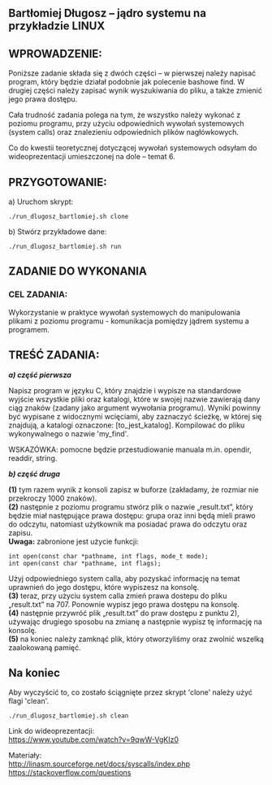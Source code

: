 ## Bartłomiej Długosz – jądro systemu na przykładzie LINUX


## WPROWADZENIE:
Poniższe zadanie składa się z dwóch części – w pierwszej należy napisać program, który będzie działał podobnie jak polecenie bashowe find. W drugiej części należy zapisać wynik wyszukiwania do pliku, a także zmienić jego prawa dostępu. 

Cała trudność zadania polega na tym, że wszystko należy wykonać z poziomu programu, przy użyciu odpowiednich wywołań systemowych (system calls) oraz znalezieniu odpowiednich plików nagłówkowych.

Co do kwestii teoretycznej dotyczącej wywołań systemowych odsyłam do wideoprezentacji umieszczonej na dole – temat 6.

## PRZYGOTOWANIE:
a) Uruchom skrypt: 
```
./run_dlugosz_bartlomiej.sh clone
```
b) Stwórz przykładowe dane:
```
./run_dlugosz_bartlomiej.sh run
```
## ZADANIE DO WYKONANIA 
### CEL ZADANIA:
Wykorzystanie w praktyce wywołań systemowych do manipulowania plikami z poziomu programu - komunikacja pomiędzy jądrem systemu a programem.

## TREŚĆ ZADANIA:
**_a) część pierwsza_**

Napisz program w języku C, który znajdzie i wypisze na standardowe wyjście
wszystkie pliki oraz katalogi, które w swojej nazwie zawierają 
dany ciąg znaków (zadany jako argument wywołania programu).
Wyniki powinny być wypisane z widocznymi wcięciami, aby zaznaczyć
ścieżkę, w której się znajdują, a katalogi oznaczone: [to_jest_katalog].
Kompilować do pliku wykonywalnego o nazwie 'my_find'.


WSKAZÓWKA: pomocne będzie przestudiowanie manuala m.in. opendir, readdir, string.

**_b) część druga_**

**(1)** tym razem wynik z konsoli zapisz w buforze (zakładamy, że rozmiar nie przekroczy 1000 znaków).  
**(2)** następnie z poziomu programu stwórz plik o nazwie „result.txt”, który będzie miał następujące prawa dostępu: grupa oraz inni będą mieli prawo do odczytu, natomiast użytkownik ma posiadać prawa do odczytu oraz zapisu.  
**Uwaga:** zabronione jest użycie funkcji:
```
int open(const char *pathname, int flags, mode_t mode);  
int open(const char *pathname, int flags);
```
Użyj odpowiedniego system calla, aby pozyskać informację na temat uprawnień do jego dostępu, które wypiszesz na konsolę.  
**(3)** teraz, przy użyciu system calla zmień prawa dostepu do pliku „result.txt” na 707. Ponownie wypisz jego prawa dostępu na konsolę.  
**(4)** następnie przywróć plik „result.txt” do praw dostępu z punktu 2), używając drugiego sposobu na zmianę a następnie wypisz tę informację na konsolę.  
**(5)** na koniec należy zamknąć plik, który otworzyliśmy oraz zwolnić wszelką zaalokowaną pamięć.  


## Na koniec  
Aby wyczyścić to, co zostało ściągnięte przez skrypt 'clone' należy użyć flagi 'clean'.
```
./run_dlugosz_bartlomiej.sh clean
```

Link do wideoprezentacji:  
https://www.youtube.com/watch?v=9qwW-VgKIz0


Materiały:  
http://linasm.sourceforge.net/docs/syscalls/index.php  
https://stackoverflow.com/questions
